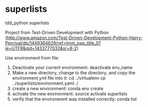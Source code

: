 # superlists
tdd_python superlists

Project from Test-Driven Development with Python (http://www.amazon.com/Test-Driven-Development-Python-Harry-Percival/dp/1449364829/ref=tmm_pap_title_0?ie=UTF8&qid=1433777033&sr=8-2)

Use environment from file:
1. Deactivate your current environment: deactivate env_name
2. Make a new directory, change to the directory, and copy the environment.yml file into it:
    cd ../virtualenv
    cp ../superlists/environment.yaml ./
3. create a new environment:
    conda env create
4. activate the new environment:
    source activate superlists
5. verify that the environemnt was installed correctly:
    conda list

